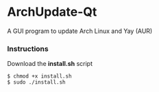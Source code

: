 # ArchUpdate-Qt
A GUI program to update Arch Linux and Yay (AUR)

### Instructions
Download the **install.sh** script
```
$ chmod +x install.sh
$ sudo ./install.sh
```
